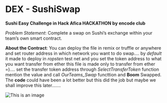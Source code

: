 # DEX - SushiSwap
**Sushi Easy Challenge in Hack Afica HACKATHON by encode club**

*Problem Statement*:
Complete a swap on Sushi’s exchange within your team’s own smart contract.

**About the Contract**:
You can deploy the file in remix or truffle or anywhere and set router address in which network you want to do swap....
by *default* it made to deploy in *ropsten* test net
and you set the token address to what you want transfer from ether 
this file is made only to transfer from ether =)....
set the transfer token address through *SelectTransferToken* function
mention the value and call *OurTeams_Swap* functtion and **Boom** Swapped. 
The **code** could have been a lot better but this did the job but maybe we shall improve this later.......  

![This is an image](https://i.seadn.io/gcs/files/0e49feab1373a8e4c92266552f75da38.jpg?auto=format&w=1000)
